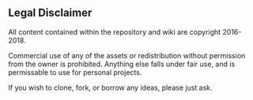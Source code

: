 ## Legal Disclaimer

All content contained within the repository and wiki are copyright 2016-2018.  

Commercial use of any of the assets or redistribution without permission from the owner is prohibited.  Anything else falls under fair use, and is permissable to use for personal projects.

If you wish to clone, fork, or borrow any ideas, please just ask.
